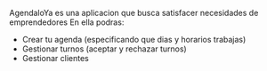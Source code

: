 AgendaloYa es una aplicacion que busca satisfacer necesidades de emprendedores
En ella podras:

- Crear tu agenda (especificando que dias y horarios trabajas)
- Gestionar turnos (aceptar y rechazar turnos)
- Gestionar clientes

